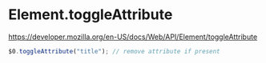 # Element.toggleAttribute

https://developer.mozilla.org/en-US/docs/Web/API/Element/toggleAttribute

```js
$0.toggleAttribute("title"); // remove attribute if present
```
